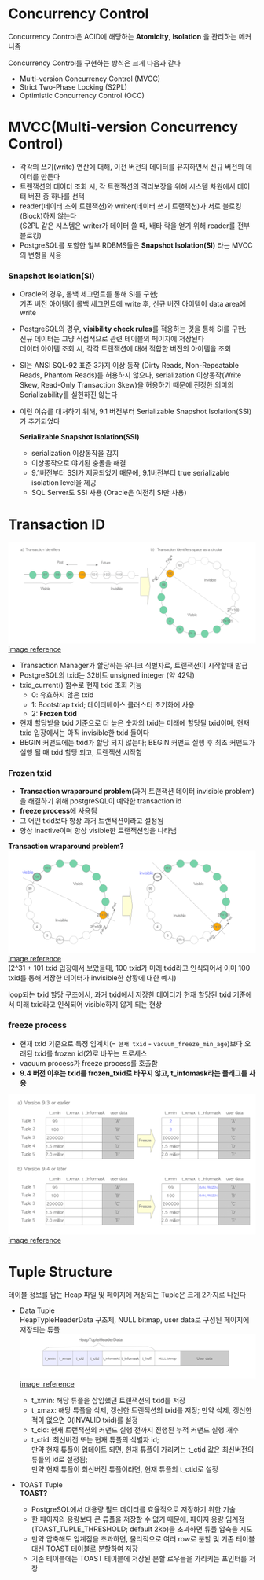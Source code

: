 # Concurrency Control
Concurrency Control은 ACID에 해당하는 **Atomicity**, **Isolation** 을 관리하는 메커니즘  

Concurrency Control를 구현하는 방식은 크게 다음과 같다  

- Multi-version Concurrency Control (MVCC)
- Strict Two-Phase Locking (S2PL)
- Optimistic Concurrency Control (OCC)

# MVCC(Multi-version Concurrency Control)

- 각각의 쓰기(write) 연산에 대해, 이전 버전의 데이터를 유지하면서 신규 버전의 데이터를 만든다  
- 트랜잭션의 데이터 조회 시, 각 트랜잭션의 격리보장을 위해 시스템 차원에서 데이터 버전 중 하나를 선택  
- reader(데이터 조회 트랜잭션)와 writer(데이터 쓰기 트랜잭션)가 서로 블로킹(Block)하지 않는다  
    (S2PL 같은 시스템은 writer가 데이터 쓸 때, 배타 락을 얻기 위해 reader를 전부 블로킹)  
- PostgreSQL를 포함한 일부 RDBMS들은 **Snapshot Isolation(SI)** 라는 MVCC의 변형을 사용  

### Snapshot Isolation(SI)
- Oracle의 경우, 롤백 세그먼트를 통해 SI를 구현;  
    기존 버전 아이템이 롤백 세그먼트에 write 후, 신규 버전 아이템이 data area에 write  

- PostgreSQL의 경우, **visibility check rules**를 적용하는 것을 통해 SI를 구현;  
    신규 데이터는 그냥 직접적으로 관련 테이블의 페이지에 저장된다  
    데이터 아이템 조회 시, 각각 트랜잭션에 대해 적합한 버전의 아이템을 조회  

- SI는 ANSI SQL-92 표준 3가지 이상 동작 (Dirty Reads, Non-Repeatable Reads, Phantom Reads)를 허용하지 않으나, serialization 이상동작(Write Skew, Read-Only Transaction Skew)을 허용하기 때문에 진정한 의미의 Serializability를 실현하진 않는다  

- 이런 이슈를 대처하기 위해, 9.1 버전부터 Serializable Snapshot Isolation(SSI)가 추가되었다  

    **Serializable Snapshot Isolation(SSI)**  
    - serialization 이상동작을 감지
    - 이상동작으로 야기된 충돌을 해결
    - 9.1버전부터 SSI가 제공되었기 때문에, 9.1버전부터 true serializable isolation level을 제공
    - SQL Server도 SSI 사용 (Oracle은 여전히 SI만 사용)

# Transaction ID
![txid](./txid.png)  
[image reference](https://www.interdb.jp/pg/pgsql05/01.html)  

- Transaction Manager가 할당하는 유니크 식별자로, 트랜잭션이 시작할때 발급  
- PostgreSQL의 txid는 32비트 unsigned integer (약 42억)  
- txid_current() 함수로 현재 txid 조회 가능  
    - 0: 유효하지 않은 txid  
    - 1: Bootstrap txid; 데이터베이스 클러스터 초기화에 사용  
    - 2: **Frozen txid**  
- 현재 할당받을 txid 기준으로 더 높은 숫자의 txid는 미래에 할당될 txid이며, 현재 txid 입장에서는 아직 invisible한 txid 들이다  
- BEGIN 커맨드에는 txid가 할당 되지 않는다; BEGIN 커맨드 실행 후 최초 커맨드가 실행 될 때 txid 할당 되고, 트랜잭션 시작함  

### Frozen txid
- **Transaction wraparound problem**(과거 트랜잭션 데이터 invisible problem)을 해결하기 위해 postgreSQL이 예약한 transaction id  
- **freeze process**에 사용됨  
- 그 어떤 txid보다 항상 과거 트랜잭션이라고 설정됨  
- 항상 inactive이며 항상 visible한 트랜잭션임을 나타냄  

**Transaction wraparound problem?**  
![wraparound_problem](./wraparound_prolem.png)  
[image reference](https://www.interdb.jp/pg/pgsql05/10.html)  
(2^31 + 101 txid 입장에서 보았을때, 100 txid가 미래 txid라고 인식되어서 이미 100 txid를 통해 저장한 데이터가 invisible한 상황에 대한 예시)  

loop되는 txid 할당 구조에서, 과거 txid에서 저장한 데이터가 현재 할당된 txid 기준에서 미래 txid라고 인식되어 visible하지 않게 되는 현상  

### freeze process  
- 현재 txid 기준으로 특정 임계치(= `현재 txid` - `vacuum_freeze_min_age`)보다 오래된 txid를 frozen id(2)로 바꾸는 프로세스  
- vacuum process가 freeze process를 호출함  
- **9.4 버전 이후는 txid를 frozen_txid로 바꾸지 않고, t_infomask라는 플래그를 사용**

![freeze_process](./freeze_process.png)  
[image reference](https://www.interdb.jp/pg/pgsql05/10.html)  

# Tuple Structure
테이블 정보를 담는 Heap 파일 및 페이지에 저장되는 Tuple은 크게 2가지로 나뉜다
- Data Tuple  
    HeapTypleHeaderData 구조체, NULL bitmap, user data로 구성된 페이지에 저장되는 튜플  
    ![tuple_structure](./tuple_structure.png)  
    [image_reference](https://www.interdb.jp/pg/pgsql05/02.html)  

    - t_xmin: 해당 튜플을 삽입했던 트랜잭션의 txid를 저장  
    - t_xmax: 해당 튜플을 삭제, 갱신한 트랜잭션의 txid를 저장; 만약 삭제, 갱신한 적이 없으면 0(INVALID txid)를 설정  
    - t_cid: 현재 트랜잭션의 커맨드 실행 전까지 진행된 누적 커맨드 실행 개수
    - t_ctid: 최신버전 또는 현재 튜플의 식별자 id;  
        만약 현재 튜플이 업데이트 되면, 현재 튜플이 가리키는 t_ctid 값은 최신버전의 튜플의 id로 설정됨;  
        만약 현재 튜플이 최신버전 튜플이라면, 현재 튜플의 t_ctid로 설정

- TOAST Tuple  
    **TOAST?**
    - PostgreSQL에서 대용량 필드 데이터를 효율적으로 저장하기 위한 기술  
    - 한 페이지의 용량보다 큰 튜플을 저장할 수 없기 때문에, 페이지 용량 임계점(TOAST_TUPLE_THRESHOLD; default 2kb)을 초과하면 튜플 압축을 시도  
    - 만약 압축해도 임계점을 초과하면, 물리적으로 여러 row로 분할 및 기존 테이블 대신 TOAST 테이블로 분할하여 저장  
    - 기존 테이블에는 TOAST 테이블에 저장된 분할 로우들을 가리키는 포인터를 저장

